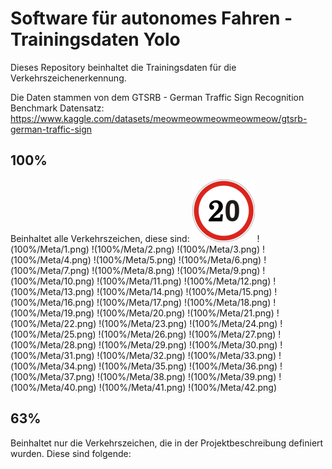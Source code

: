 
# Software für autonomes Fahren - Trainingsdaten Yolo

Dieses Repository beinhaltet die Trainingsdaten für die Verkehrszeichenerkennung.

Die Daten stammen von dem GTSRB - German Traffic Sign Recognition Benchmark Datensatz: https://www.kaggle.com/datasets/meowmeowmeowmeowmeow/gtsrb-german-traffic-sign

## 100%
Beinhaltet alle Verkehrszeichen, diese sind:
![](/100%/Meta/0.png)
!(100%/Meta/1.png)
!(100%/Meta/2.png)
!(100%/Meta/3.png)
!(100%/Meta/4.png)
!(100%/Meta/5.png)
!(100%/Meta/6.png)
!(100%/Meta/7.png)
!(100%/Meta/8.png)
!(100%/Meta/9.png)
!(100%/Meta/10.png)
!(100%/Meta/11.png)
!(100%/Meta/12.png)
!(100%/Meta/13.png)
!(100%/Meta/14.png)
!(100%/Meta/15.png)
!(100%/Meta/16.png)
!(100%/Meta/17.png)
!(100%/Meta/18.png)
!(100%/Meta/19.png)
!(100%/Meta/20.png)
!(100%/Meta/21.png)
!(100%/Meta/22.png)
!(100%/Meta/23.png)
!(100%/Meta/24.png)
!(100%/Meta/25.png)
!(100%/Meta/26.png)
!(100%/Meta/27.png)
!(100%/Meta/28.png)
!(100%/Meta/29.png)
!(100%/Meta/30.png)
!(100%/Meta/31.png)
!(100%/Meta/32.png)
!(100%/Meta/33.png)
!(100%/Meta/34.png)
!(100%/Meta/35.png)
!(100%/Meta/36.png)
!(100%/Meta/37.png)
!(100%/Meta/38.png)
!(100%/Meta/39.png)
!(100%/Meta/40.png)
!(100%/Meta/41.png)
!(100%/Meta/42.png)

## 63%
Beinhaltet nur die Verkehrszeichen, die in der Projektbeschreibung definiert wurden. Diese sind folgende:
